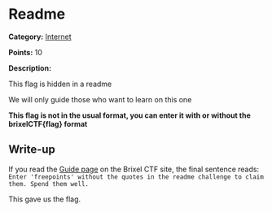 # Readme
**Category:** [Internet](../README.md)

**Points:** 10

**Description:**

This flag is hidden in a readme

We will only guide those who want to learn on this one

**This flag is not in the usual format, you can enter it with or without the brixelCTF{flag} format**

## Write-up
If you read the [Guide page](https://ctf.brixel.space/guide) on the Brixel CTF site, the final sentence reads: `Enter 'freepoints' without the quotes in the readme challenge to claim them. Spend them well.`

This gave us the flag.
